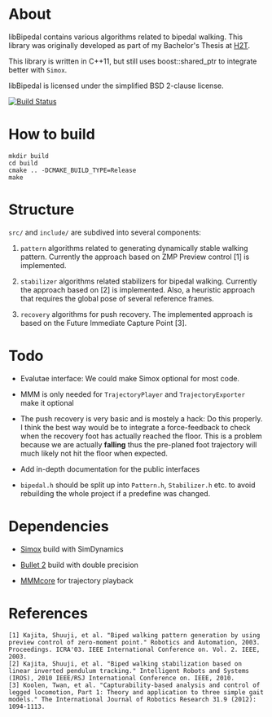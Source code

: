 # About

libBipedal contains various algorithms related to bipedal walking. This library
was originally developed as part of my Bachelor's Thesis at [H2T](http://h2t.anthropomatik.kit.edu/).

This library is written in C++11, but still uses boost::shared_ptr to integrate better
with ```Simox```.

libBipedal is licensed under the simplified BSD 2-clause license.

[![Build Status](https://travis-ci.org/TheMarex/libbipedal.png?branch=master)](https://travis-ci.org/TheMarex/libbipedal)

# How to build

    mkdir build
    cd build
    cmake .. -DCMAKE_BUILD_TYPE=Release
    make

# Structure

```src/``` and ```include/``` are subdived into several components:

1. ```pattern``` algorithms related to generating dynamically stable walking pattern.
	Currently the approach based on ZMP Preview control [1] is implemented.

2. ```stabilizer``` algorithms related stabilizers for bipedal walking.
	Currently the approach based on [2] is implemented. Also, a heuristic
	approach that requires the global pose of several reference frames.

3. ```recovery``` algorithms for push recovery. The implemented approach
	is based on the Future Immediate Capture Point [3].

# Todo

* Evalutae interface: We could make Simox optional for most code.

* MMM is only needed for ```TrajectoryPlayer``` and ```TrajectoryExporter``` make it optional

* The push recovery is very basic and is mostely a hack: Do this properly.
  I think the best way would be to integrate a force-feedback to check when the recovery foot
  has actually reached the floor. This is a problem because we are actually **falling** thus
  the pre-planed foot trajectory will much likely not hit the floor when expected.

* Add in-depth documentation for the public interfaces

* ```bipedal.h``` should be split up into ```Pattern.h```, ```Stabilizer.h``` etc.
  to avoid rebuilding the whole project if a predefine was changed.

# Dependencies

- [Simox](http://simox.sourceforge.net/) build with SimDynamics

- [Bullet 2](https://github.com/bulletphysics/bullet3) build with double precision

- [MMMcore](https://gitlab.com/mastermotormap/mmmcore) for trajectory playback

# References

    [1] Kajita, Shuuji, et al. "Biped walking pattern generation by using preview control of zero-moment point." Robotics and Automation, 2003. Proceedings. ICRA'03. IEEE International Conference on. Vol. 2. IEEE, 2003.
    [2] Kajita, Shuuji, et al. "Biped walking stabilization based on linear inverted pendulum tracking." Intelligent Robots and Systems (IROS), 2010 IEEE/RSJ International Conference on. IEEE, 2010.
	[3] Koolen, Twan, et al. "Capturability-based analysis and control of legged locomotion, Part 1: Theory and application to three simple gait models." The International Journal of Robotics Research 31.9 (2012): 1094-1113.

